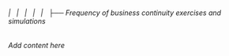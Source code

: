 ###### |   |   |   |   |   ├── Frequency of business continuity exercises and simulations

*Add content here*